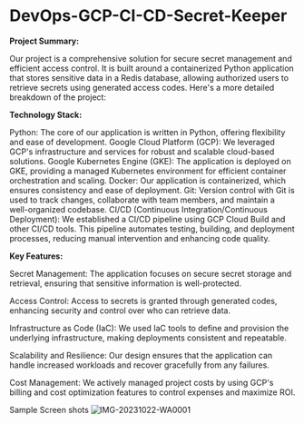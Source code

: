 # DevOps-GCP-CI-CD-Secret-Keeper

**Project Summary:**

Our project is a comprehensive solution for secure secret management and efficient access control. It is built around a containerized Python application that stores sensitive data in a Redis database, allowing authorized users to retrieve secrets using generated access codes. Here's a more detailed breakdown of the project:

**Technology Stack:**

Python: The core of our application is written in Python, offering flexibility and ease of development.
Google Cloud Platform (GCP): We leveraged GCP's infrastructure and services for robust and scalable cloud-based solutions.
Google Kubernetes Engine (GKE): The application is deployed on GKE, providing a managed Kubernetes environment for efficient container orchestration and scaling.
Docker: Our application is containerized, which ensures consistency and ease of deployment.
Git: Version control with Git is used to track changes, collaborate with team members, and maintain a well-organized codebase.
CI/CD (Continuous Integration/Continuous Deployment): We established a CI/CD pipeline using GCP Cloud Build and other CI/CD tools. This pipeline automates testing, building, and deployment processes, reducing manual intervention and enhancing code quality.

**Key Features:**

Secret Management: The application focuses on secure secret storage and retrieval, ensuring that sensitive information is well-protected.

Access Control: Access to secrets is granted through generated codes, enhancing security and control over who can retrieve data.

Infrastructure as Code (IaC): We used IaC tools to define and provision the underlying infrastructure, making deployments consistent and repeatable.

Scalability and Resilience: Our design ensures that the application can handle increased workloads and recover gracefully from any failures.

Cost Management: We actively managed project costs by using GCP's billing and cost optimization features to control expenses and maximize ROI.


Sample Screen shots
![IMG-20231022-WA0001](https://github.com/aswinks123/DevOps-GCP-CI-CD-Secret-Keeper/assets/108337342/65269661-7863-45a7-a6c9-793aeed78902)

